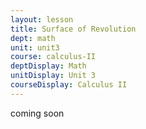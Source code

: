 ```yaml
---
layout: lesson
title: Surface of Revolution
dept: math
unit: unit3
course: calculus-II
deptDisplay: Math
unitDisplay: Unit 3
courseDisplay: Calculus II
---
```


coming soon
